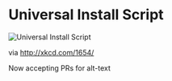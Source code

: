 # Universal Install Script

![Universal Install Script](http://imgs.xkcd.com/comics/universal_install_script.png)

via http://xkcd.com/1654/

Now accepting PRs for alt-text

